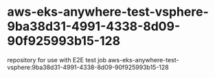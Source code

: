 # aws-eks-anywhere-test-vsphere-9ba38d31-4991-4338-8d09-90f925993b15-128
repository for use with E2E test job aws-eks-anywhere-test-vsphere:9ba38d31-4991-4338-8d09-90f925993b15-128
